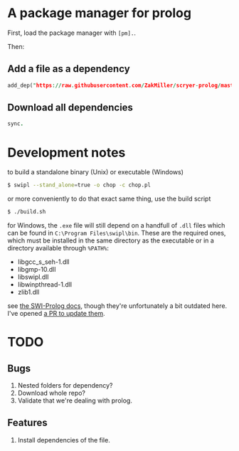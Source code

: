 # A package manager for prolog

First, load the package manager with `[pm].`.

Then:

## Add a file as a dependency

```prolog
add_dep("https://raw.githubusercontent.com/ZakMiller/scryer-prolog/master/src/lib/freeze.pl").
```

## Download all dependencies

```prolog
sync.
```

# Development notes
to build a standalone binary (Unix) or executable (Windows)
```sh
$ swipl --stand_alone=true -o chop -c chop.pl
```
or more conveniently to do that exact same thing, use the build script
```sh
$ ./build.sh
```
for Windows, the `.exe` file will still depend on a handfull of `.dll` files which can be found in `C:\Program Files\swipl\bin`. These are the required ones, which must be installed in the same directory as the executable or in a directory available through `%PATH%`:
- libgcc_s_seh-1.dll
- libgmp-10.dll
- libswipl.dll
- libwinpthread-1.dll
- zlib1.dll

see [the SWI-Prolog docs](https://www.swi-prolog.org/FAQ/WinExe.html), though they're unfortunately a bit outdated here. I've opened [a PR to update them](https://github.com/SWI-Prolog/plweb-www/pull/45).

# TODO

## Bugs
1. Nested folders for dependency?
2. Download whole repo?
3. Validate that we're dealing with prolog.

## Features
1. Install dependencies of the file.
